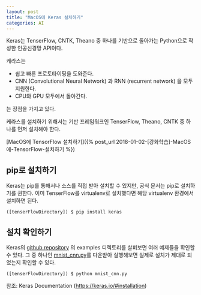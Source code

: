 ```yaml
---
layout: post
title: "MacOS에 Keras 설치하기"
categories: AI
---
```


Keras는 TenserFlow, CNTK, Theano 중 하나를 기반으로 돌아가는 Python으로 작성한 인공신경망 API이다.

케라스는

* 쉽고 빠른 프로토타이핑을 도와준다.
* CNN (Convolutional Neural Network) 과 RNN (recurrent network) 을 모두 지원한다.
* CPU와 GPU 모두에서 돌아간다.

는 장점을 가지고 있다.

케라스를 설치하기 위해서는 기반 프레임워크인 TenserFlow, Theano, CNTK 중 하나를 먼저 설치해야 한다.

[MacOS에 TensorFlow 설치하기]({% post_url 2018-01-02-[강화학습]-MacOS에-TensorFlow-설치하기 %})

## pip로 설치하기

Keras는 pip를 통해서나 소스를 직접 받아 설치할 수 있지만, 공식 문서는 pip로 설치하기를 권한다. 이미 TenserFlow를 virtualenv로 설치했다면 해당 virtualenv 환경에서 설치하면 된다.

```shell
([tenserFlowDirectory]) $ pip install keras
```

## 설치 확인하기

Keras의 [github repository](https://github.com/keras-team/keras) 의 examples 디렉토리를 살펴보면 여러 예제들을 확인할 수 있다. 그 중 하나인 [mnist_cnn.py](https://raw.githubusercontent.com/keras-team/keras/master/examples/mnist_cnn.py)를 다운받아 실행해보면 실제로 설치가 제대로 되었는지 확인할 수 있다.

```shell
([tenserFlowDirectory]) $ python mnist_cnn.py
```

참조: Keras Documentation (<https://keras.io/#installation>)

